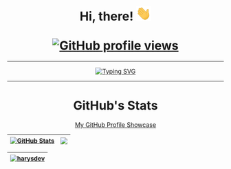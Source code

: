<h1 align="center">
  <b>Hi, there! </b><a href="#"><img src="https://raw.githubusercontent.com/harys722/harys722/main/img/wave.gif" title="Hey!" alt="wave" width="35" /></a>
  <br /><br />
  <a href="#"><img src="https://komarev.com/ghpvc/?username=harysdev&label=profile+views&color=yellow&style=for-the-badge&abbreviated=true" alt="GitHub profile views" /></a>
</h1>

---

<p align="center">
  <a href="#"><img src="https://readme-typing-svg.demolab.com?font=Fira+Code&pause=1000&color=DDF700&background=63FFE100&width=435&lines=Hello+there!;Welcome+to+my+GitHub+profile!" alt="Typing SVG" /></a>
</p>

---

<h1 align="center">GitHub's Stats</h1>

<p align="center">
  <a href="https://harysdev.github.io/github-profile/" target="_blank" title="GitHub Profile">
    My GitHub Profile Showcase
</p>

| <a href="#"><img align="center" src="https://gh-rs.vercel.app/api?username=harysdev&layout=compact&langs_count=8&card_width=320&theme=gruvbox" alt="GitHub Stats" /></a> | <a href="#"><img align="center" src="https://gh-rs.vercel.app/api/top-langs?username=harysdev&theme=gruvbox" /></a> |
| ------------- | -------------- |

| <a href="#"><img align="center" src="https://grss.vercel.app/?user=harysdev&theme=gruvbox" alt="harysdev" /></a> |
| -------------- |
